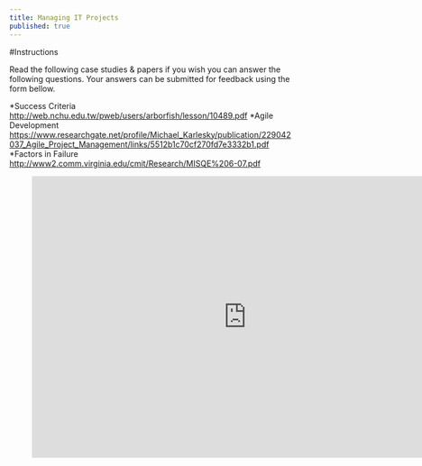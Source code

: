 ```yaml
---
title: Managing IT Projects
published: true
---
```


#Instructions


Read the following case studies & papers if you wish you can answer the following questions. Your answers can be submitted for feedback using the form bellow. 


*Success Criteria
http://web.nchu.edu.tw/pweb/users/arborfish/lesson/10489.pdf
*Agile Development
https://www.researchgate.net/profile/Michael_Karlesky/publication/229042037_Agile_Project_Management/links/5512b1c70cf270fd7e3332b1.pdf
*Factors in Failure
http://www2.comm.virginia.edu/cmit/Research/MISQE%206-07.pdf





<figure>
<iframe src="https://docs.google.com/forms/d/e/1FAIpQLSdGR04nRw_zcM9HitnWqeRD0UxpyKGcq5zsRWWoasfesZeGsQ/viewform?embedded=true" width="760" height="500" frameborder="0" marginheight="0" marginwidth="0">Loading...</iframe>
  </figure>


